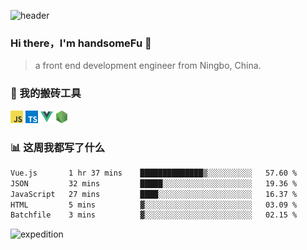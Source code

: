 ![header](https://raw.githubusercontent.com/fzq1998/fzq1998/master/header.png)

### Hi there，I'm handsomeFu 👋

> a front end development engineer from Ningbo, China.

### 🔧 我的搬砖工具
<code><img height="20" src="https://raw.githubusercontent.com/github/explore/80688e429a7d4ef2fca1e82350fe8e3517d3494d/topics/javascript/javascript.png" alt="javascript"></code>
<code><img height="20" src="https://raw.githubusercontent.com/github/explore/80688e429a7d4ef2fca1e82350fe8e3517d3494d/topics/typescript/typescript.png" alt="typescript"></code>
<code><img height="20" src="https://raw.githubusercontent.com/github/explore/80688e429a7d4ef2fca1e82350fe8e3517d3494d/topics/vue/vue.png" alt="vue"></code>
<code><img height="20" src="https://raw.githubusercontent.com/github/explore/80688e429a7d4ef2fca1e82350fe8e3517d3494d/topics/nodejs/nodejs.png" alt="nodejs"></code>



### 📊 这周我都写了什么
<!--START_SECTION:waka-->

```txt
Vue.js       1 hr 37 mins    ██████████████▒░░░░░░░░░░   57.60 %
JSON         32 mins         █████░░░░░░░░░░░░░░░░░░░░   19.36 %
JavaScript   27 mins         ████░░░░░░░░░░░░░░░░░░░░░   16.37 %
HTML         5 mins          ▓░░░░░░░░░░░░░░░░░░░░░░░░   03.09 %
Batchfile    3 mins          ▓░░░░░░░░░░░░░░░░░░░░░░░░   02.15 %
```

<!--END_SECTION:waka-->


![expedition](https://raw.githubusercontent.com/fzq1998/fzq1998/master/expedition.gif)

